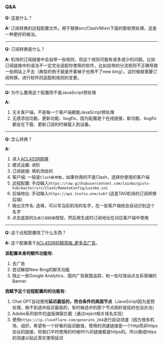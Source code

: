 ### Q&A
**Q:** 这是什么？

**A:** 订阅转换的远程配置文件。用于替换src/Clash/Mixin下面的那些预处理，这是一种更好的做法。

---
**Q:** 订阅转换是什么？

**A:** 机场的订阅链接中会自带一些规则，但这个规则可能有或多或少的问题。比如订阅链接中的语法不一定完全适配你使用的软件，比如自带的分流规则不正确导致一些网站上不去（典型的例子就是开着梯子也用不了new bing）。这时候就需要订阅转换，进行软件的适配和规则的变更。

---

**Q:** 为什么要用这个配置而不是JavaScript预处理

**A:** 

1. 无关客户端，不是每一个客户端都能JavaScript预处理
2. 无感添加功能、更新功能、bugfix。因为配置是个在线链接，新功能、bugfix都会在下载、更新订阅的时候载入到设备。

---

**Q:** 怎么转换？

**A:** 
1. 进入[ACL4SSR转换](https://acl4ssr-sub.github.io/)
2. 模式设置: 进阶
3. 订阅链接: 填机场给的
4. 客户端: 一般是`Clash新参数`，如果你用的不是Clash，选择你使用的客户端
5. 远程配置: 手动输入`https://raw.githubusercontent.com/lainbo/gists-hub/master/src/Clash/RemoteConfig/Lainbo.ini`
6. 后端地址: 手动输入`https://api.tsutsu.one/sub?` (这是TAG机场的订阅转换后端)
7. 输出文件名: 选填，可以写当前机场的名字，在一些客户端他会自动识别这个名字
8. 点击底部的`生成订阅链接`按钮，然后用生成的订阅地址在对应客户端中使用

---

**Q:** 这个远程配置改了什么东西？

**A:** 这个配置基于[ACL4SSR的精简版_更多去广告](https://github.com/ACL4SSR/ACL4SSR/blob/master/Clash/config/ACL4SSR_Online_Mini_AdblockPlus.ini)，

**该配置本身的额外功能有:**
1. 去广告
2. 尝试解锁New Bing的聊天功能
3. 阻止一些Google Analytics、国内广告联盟追踪，和一些垃圾站点五彩斑斓的Banner

**我赋予这个远程配置的的功能有:**
1. Chat GPT自动使用**延迟最低的，符合条件的美国节点**（JavaScript因为是预处理，做不到选中延迟最低的，有时候选中的那个节点刚好是挂的也没办法）
2. Adobe系列软件的盗版弹窗拦截（通过reject相关域名实现）
3. 使用`https://cp.cloudflare.com/generate_204`进行自动测速（因为很多机场、组织，希望有一个好看的延迟数值，使用的测速链接是一个http而非https协议的链接，但我们平时使用的时候95%的链接都是https的。所以换成https的测速以贴近真实使用延迟


